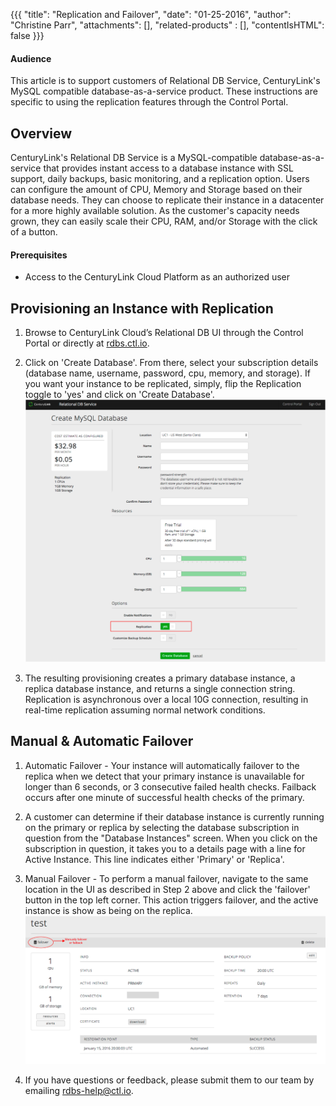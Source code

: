 {{{
  "title": "Replication and Failover",
  "date": "01-25-2016",
  "author": "Christine Parr",
  "attachments": [],
  "related-products" : [],
  "contentIsHTML": false
}}}

#### Audience
This article is to support customers of Relational DB Service, CenturyLink's MySQL compatible database-as-a-service product. These instructions are specific to using the replication features through the Control Portal.

## Overview
CenturyLink's Relational DB Service is a MySQL-compatible database-as-a-service that provides instant access to a database instance with SSL support, daily backups, basic monitoring, and a replication option. Users can configure the amount of CPU, Memory and Storage based on their database needs. They can choose to replicate their instance in a datacenter for a more highly available solution. As the customer's capacity needs grown, they can easily scale their CPU, RAM, and/or Storage with the click of a button.

#### Prerequisites
* Access to the CenturyLink Cloud Platform as an authorized user

## Provisioning an Instance with Replication
1. Browse to CenturyLink Cloud’s Relational DB UI through the Control Portal or directly at [rdbs.ctl.io](https://rdbs.ctl.io).

2. Click on 'Create Database'. From there, select your subscription details (database name, username, password, cpu, memory, and storage). If you want your instance to be replicated, simply, flip the Replication toggle to 'yes' and click on 'Create Database'.
   ![CreateReplicatedDB](../images/rdbs-createdb-replicated.png)

3. The resulting provisioning creates a primary database instance, a replica database instance, and returns a single connection string. Replication is asynchronous over a local 10G connection, resulting in real-time replication assuming normal network conditions.

## Manual & Automatic Failover
1. Automatic Failover - Your instance will automatically failover to the replica when we detect that your primary instance is unavailable for longer than 6 seconds, or 3 consecutive failed health checks. Failback occurs after one minute of successful health checks of the primary.

2. A customer can determine if their database instance is currently running on the primary or replica by selecting the database subscription in question from the "Database Instances" screen. When you click on the subscription in question, it takes you to a details page with a line for Active Instance. This line indicates either 'Primary' or 'Replica'.

3. Manual Failover - To perform a manual failover, navigate to the same location in the UI as described in Step 2 above and click the 'failover' button in the top left corner. This action triggers failover, and the active instance is show as being on the replica.
   ![Failover](../images/rdbs-failover.png)

4. If you have questions or feedback, please submit them to our team by emailing <a href="mailto:rdbs-help@ctl.io">rdbs-help@ctl.io</a>.
